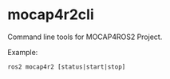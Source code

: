# mocap4r2cli
Command line tools for MOCAP4ROS2 Project.

Example:
```terminal
ros2 mocap4r2 [status|start|stop]
```
